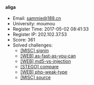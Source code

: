 #### aliga  

* Email: sammie@189.cn  
* University: moumou  
* Register Time: 2017-05-02 08:41:33  
* Register IP: 202.102.37.53  
* Score: 361  
* Solved challenges: 
  * [[MISC] signin](https://github.com/SniperOJ/Challenges/blob/master/web/signin.json)  
  * [[WEB] as-fast-as-you-can](https://github.com/SniperOJ/Challenges/blob/master/web/as-fast-as-you-can.json)  
  * [[WEB] md5-vs-injection](https://github.com/SniperOJ/Challenges/blob/master/web/md5-vs-injection.json)  
  * [[STEGO] compare](https://github.com/SniperOJ/Challenges/blob/master/web/compare.json)  
  * [[WEB] php-weak-type](https://github.com/SniperOJ/Challenges/blob/master/web/php-weak-type.json)  
  * [[MISC] source](https://github.com/SniperOJ/Challenges/blob/master/web/source.json)  
